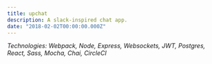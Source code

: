 ```yaml
---
title: upchat
description: A slack-inspired chat app.
date: "2018-02-02T00:00:00.000Z"
---
```


_Technologies: Webpack, Node, Express, Websockets, JWT, Postgres, React, Sass, Mocha, Chai, CircleCI_